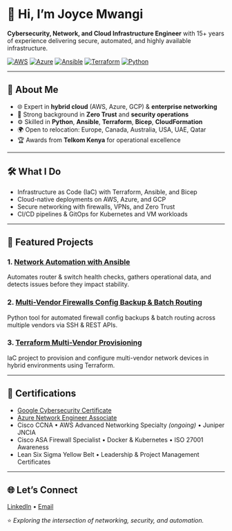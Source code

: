 # 👋 Hi, I’m Joyce Mwangi

**Cybersecurity, Network, and Cloud Infrastructure Engineer** with 15+ years of experience delivering secure, automated, and highly available infrastructure.

[![AWS](https://img.shields.io/badge/AWS-232F3E?style=for-the-badge&logo=amazon-aws&logoColor=white)](https://www.credly.com/badges/your-aws-cert-link)
[![Azure](https://img.shields.io/badge/Azure-0078D4?style=for-the-badge&logo=microsoft-azure&logoColor=white)](https://www.credly.com/badges/your-azure-cert-link)
[![Ansible](https://img.shields.io/badge/Ansible-EE0000?style=for-the-badge&logo=ansible&logoColor=white)](https://github.com/joycemwangi/ansible-projects)
[![Terraform](https://img.shields.io/badge/Terraform-844FBA?style=for-the-badge&logo=terraform&logoColor=white)](https://github.com/joycemwangi/terraform-iac)
[![Python](https://img.shields.io/badge/Python-3776AB?style=for-the-badge&logo=python&logoColor=white)](https://github.com/joycemwangi/python-projects)

---

## 🚀 About Me
- 🌐 Expert in **hybrid cloud** (AWS, Azure, GCP) & **enterprise networking**  
- 🔐 Strong background in **Zero Trust** and **security operations**  
- ⚙️ Skilled in **Python**, **Ansible**, **Terraform**, **Bicep**, **CloudFormation**  
- 🌍 Open to relocation: Europe, Canada, Australia, USA, UAE, Qatar  
- 🏆 Awards from **Telkom Kenya** for operational excellence  

---

## 🛠️ What I Do
- Infrastructure as Code (IaC) with Terraform, Ansible, and Bicep  
- Cloud-native deployments on AWS, Azure, and GCP  
- Secure networking with firewalls, VPNs, and Zero Trust  
- CI/CD pipelines & GitOps for Kubernetes and VM workloads  

---

## 📂 Featured Projects
### 1. [Network Automation with Ansible](https://github.com/joycemwangi/network-automation-ansible)
Automates router & switch health checks, gathers operational data, and detects issues before they impact stability.

### 2. [Multi-Vendor Firewalls Config Backup & Batch Routing](https://github.com/joycemwangi/multi-vendor-firewalls-config-backup-and-batch-routing)
Python tool for automated firewall config backups & batch routing across multiple vendors via SSH & REST APIs.

### 3. [Terraform Multi-Vendor Provisioning](https://github.com/joycemwangi/terraform-multivendor-provisioning)
IaC project to provision and configure multi-vendor network devices in hybrid environments using Terraform.

---

## 📜 Certifications
- [Google Cybersecurity Certificate](https://www.coursera.org/account/accomplishments/specialization/certificate/AMRMMDN7LQZ0)  
- [Azure Network Engineer Associate](https://www.linkedin.com/learning/certificates/e1db3fdd2d0d6f9a3dad687581e184537223131f2c9787b13fff564e0b210007)  
- Cisco CCNA • AWS Advanced Networking Specialty *(ongoing)* • Juniper JNCIA  
- Cisco ASA Firewall Specialist • Docker & Kubernetes • ISO 27001 Awareness  
- Lean Six Sigma Yellow Belt • Leadership & Project Management Certificates  

---

## 🌐 Let’s Connect
[LinkedIn](https://www.linkedin.com/in/wanjajoyce) • [Email](mailto:wanjajoyce@yahoo.com)  

⭐ *Exploring the intersection of networking, security, and automation.*

